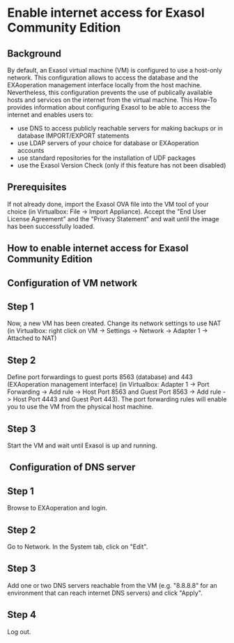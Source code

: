 # Enable internet access for Exasol Community Edition 
## Background

By default, an Exasol virtual machine (VM) is configured to use a host-only network. This configuration allows to access the database and the EXAoperation management interface locally from the host machine. Nevertheless, this configuration prevents the use of publically available hosts and services on the internet from the virtual machine. This How-To provides information about configuring Exasol to be able to access the internet and enables users to:

* use DNS to access publicly reachable servers for making backups or in database IMPORT/EXPORT statements
* use LDAP servers of your choice for database or EXAoperation accounts
* use standard repositories for the installation of UDF packages
* use the Exasol Version Check (only if this feature has not been disabled)

## Prerequisites

If not already done, import the Exasol OVA file into the VM tool of your choice (in Virtualbox: File -> Import Appliance). Accept the "End User License Agreement" and the "Privacy Statement" and wait until the image has been successfully loaded.

## How to enable internet access for Exasol Community Edition

## Configuration of VM network

## Step 1

Now, a new VM has been created. Change its network settings to use NAT (in Virtualbox: right click on VM -> Settings -> Network -> Adapter 1 -> Attached to NAT)

## Step 2

Define port forwardings to guest ports 8563 (database) and 443 (EXAoperation management interface) (in Virtualbox: Adapter 1 -> Port Forwarding -> Add rule -> Host Port 8563 and Guest Port 8563 -> Add rule -> Host Port 4443 and Guest Port 443). The port forwarding rules will enable you to use the VM from the physical host machine.

## Step 3

Start the VM and wait until Exasol is up and running.

##  Configuration of DNS server

## Step 1

Browse to EXAoperation and login.

## Step 2

Go to Network. In the System tab, click on "Edit".

## Step 3

Add one or two DNS servers reachable from the VM (e.g. "8.8.8.8" for an environment that can reach internet DNS servers) and click "Apply".

## Step 4

Log out.


